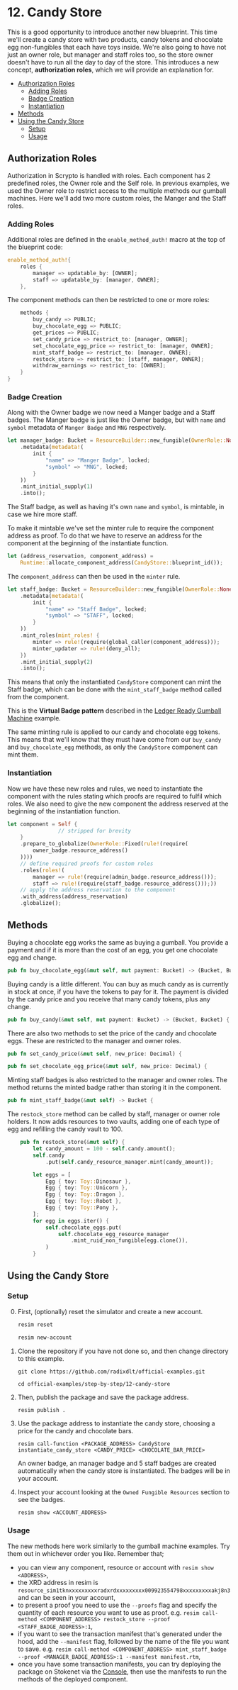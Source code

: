 # 12. Candy Store

This is a good opportunity to introduce another new blueprint. This time we'll
create a candy store with two products, candy tokens and chocolate egg
non-fungibles that each have toys inside. We're also going to have not just an
owner role, but manager and staff roles too, so the store owner doesn't have to
run all the day to day of the store. This introduces a new concept,
**authorization roles**, which we will provide an explanation for.

- [Authorization Roles](#authorization-roles)
  - [Adding Roles](#adding-roles)
  - [Badge Creation](#badge-creation)
  - [Instantiation](#instantiation)
- [Methods](#methods)
- [Using the Candy Store](#using-the-candy-store)
  - [Setup](#setup)
  - [Usage](#usage)

## Authorization Roles

Authorization in Scrypto is handled with roles. Each component has 2 predefined
roles, the Owner role and the Self role. In previous examples, we used the Owner
role to restrict access to the multiple methods our gumball machines. Here we'll
add two more custom roles, the Manger and the Staff roles.

### Adding Roles

Additional roles are defined in the `enable_method_auth!` macro at the top of
the blueprint code:

```rust
enable_method_auth!{
    roles {
        manager => updatable_by: [OWNER];
        staff => updatable_by: [manager, OWNER];
    },
```

The component methods can then be restricted to one or more roles:

```rust
    methods {
        buy_candy => PUBLIC;
        buy_chocolate_egg => PUBLIC;
        get_prices => PUBLIC;
        set_candy_price => restrict_to: [manager, OWNER];
        set_chocolate_egg_price => restrict_to: [manager, OWNER];
        mint_staff_badge => restrict_to: [manager, OWNER];
        restock_store => restrict_to: [staff, manager, OWNER];
        withdraw_earnings => restrict_to: [OWNER];
    }
}
```

### Badge Creation

Along with the Owner badge we now need a Manger badge and a Staff badges. The
Manger badge is just like the Owner badge, but with `name` and `symbol` metadata
of `Manger Badge` and `MNG` respectively.

```rust
let manager_badge: Bucket = ResourceBuilder::new_fungible(OwnerRole::None)
    .metadata(metadata!(
        init {
            "name" => "Manger Badge", locked;
            "symbol" => "MNG", locked;
        }
    ))
    .mint_initial_supply(1)
    .into();
```

The Staff badge, as well as having it's own `name` and `symbol`, is mintable, in
case we hire more staff.

To make it mintable we've set the minter rule to require the component address
as proof. To do that we have to reserve an address for the component at the
beginning of the instantiate function.

```rust
let (address_reservation, component_address) =
    Runtime::allocate_component_address(CandyStore::blueprint_id());
```

The `component_address` can then be used in the `minter` rule.

```rust
let staff_badge: Bucket = ResourceBuilder::new_fungible(OwnerRole::None)
    .metadata(metadata!(
        init {
            "name" => "Staff Badge", locked;
            "symbol" => "STAFF", locked;
        }
    ))
    .mint_roles(mint_roles! {
        minter => rule!(require(global_caller(component_address)));
        minter_updater => rule!(deny_all);
    })
    .mint_initial_supply(2)
    .into();
```

This means that only the instantiated `CandyStore` component can mint the Staff
badge, which can be done with the `mint_staff_badge` method called from the
component.

This is the **Virtual Badge pattern** described in the
[Ledger Ready Gumball Machine](/08-ledger-ready-gumball-machine/README.md#virtual-badges)
example.

The same minting rule is applied to our candy and chocolate egg tokens. This
means that we'll know that they must have come from our `buy_candy` and
`buy_chocolate_egg` methods, as only the `CandyStore` component can mint them.

### Instantiation

Now we have these new roles and rules, we need to instantiate the component with
the rules stating which proofs are required to fulfil which roles. We also need
to give the new component the address reserved at the beginning of the
instantiation function.

```rust
let component = Self {
                // stripped for brevity
    }
    .prepare_to_globalize(OwnerRole::Fixed(rule!(require(
        owner_badge.resource_address()
    ))))
    // define required proofs for custom roles
    .roles(roles!(
        manager => rule!(require(admin_badge.resource_address()));
        staff => rule!(require(staff_badge.resource_address()));))
    // apply the address reservation to the component
    .with_address(address_reservation)
    .globalize();
```

## Methods

Buying a chocolate egg works the same as buying a gumball. You provide a payment
and if it is more than the cost of an egg, you get one chocolate egg and change.

```rust
pub fn buy_chocolate_egg(&mut self, mut payment: Bucket) -> (Bucket, Bucket) {
```

Buying candy is a little different. You can buy as much candy as is currently in
stock at once, if you have the tokens to pay for it. The payment is divided by
the candy price and you receive that many candy tokens, plus any change.

```rust
pub fn buy_candy(&mut self, mut payment: Bucket) -> (Bucket, Bucket) {
```

There are also two methods to set the price of the candy and chocolate eggs.
These are restricted to the manager and owner roles.

```rust
pub fn set_candy_price(&mut self, new_price: Decimal) {
```

```rust
pub fn set_chocolate_egg_price(&mut self, new_price: Decimal) {
```

Minting staff badges is also restricted to the manager and owner roles. The
method returns the minted badge rather than storing it in the component.

```rust
pub fn mint_staff_badge(&mut self) -> Bucket {
```

The `restock_store` method can be called by staff, manager or owner role
holders. It now adds resources to two vaults, adding one of each type of egg and
refilling the candy vault to 100.

```rust
    pub fn restock_store(&mut self) {
        let candy_amount = 100 - self.candy.amount();
        self.candy
            .put(self.candy_resource_manager.mint(candy_amount));

        let eggs = [
            Egg { toy: Toy::Dinosaur },
            Egg { toy: Toy::Unicorn },
            Egg { toy: Toy::Dragon },
            Egg { toy: Toy::Robot },
            Egg { toy: Toy::Pony },
        ];
        for egg in eggs.iter() {
            self.chocolate_eggs.put(
                self.chocolate_egg_resource_manager
                    .mint_ruid_non_fungible(egg.clone()),
            )
        }
```

## Using the Candy Store

### Setup

0.  First, (optionally) reset the simulator and create a new account.

    ```sh
    resim reset

    resim new-account
    ```

1.  Clone the repository if you have not done so, and then change directory to
    this example.

    ```
    git clone https://github.com/radixdlt/official-examples.git

    cd official-examples/step-by-step/12-candy-store
    ```

2.  Then, publish the package and save the package address.

    ```sh
    resim publish .
    ```

3.  Use the package address to instantiate the candy store, choosing a price for
    the candy and chocolate bars.

    ```
    resim call-function <PACKAGE_ADDRESS> CandyStore instantiate_candy_store <CANDY_PRICE> <CHOCOLATE_BAR_PRICE>
    ```

    An owner badge, an manager badge and 5 staff badges are created
    automatically when the candy store is instantiated. The badges will be in
    your account.

4.  Inspect your account looking at the `Owned Fungible Resources` section to
    see the badges.

    ```
    resim show <ACCOUNT_ADDRESS>
    ```

### Usage

The new methods here work similarly to the gumball machine examples. Try them
out in whichever order you like. Remember that;

- you can view any component, resource or account with `resim show <ADDRESS>`,
- the XRD address in resim is
  `resource_sim1tknxxxxxxxxxradxrdxxxxxxxxx009923554798xxxxxxxxxakj8n3` and can
  be seen in your account,
- to present a proof you need to use the `--proofs` flag and specify the
  quantity of each resource you want to use as proof. e.g.
  `resim call-method <COMPONENT_ADDRESS> restock_store --proof <STAFF_BADGE_ADDRESS>:1`,
- if you want to see the transaction manifest that's generated under the hood,
  add the `--manifest` flag, followed by the name of the file you want to save.
  e.g.
  `resim call-method <COMPONENT_ADDRESS> mint_staff_badge --proof <MANAGER_BADGE_ADDRESS>:1 --manifest manifest.rtm`,
- once you have some transaction manifests, you can try deploying the package on
  Stokenet via the
  [Console](https://stokenet-console.radixdlt.com/deploy-package), then use the
  manifests to run the methods of the deployed component.
